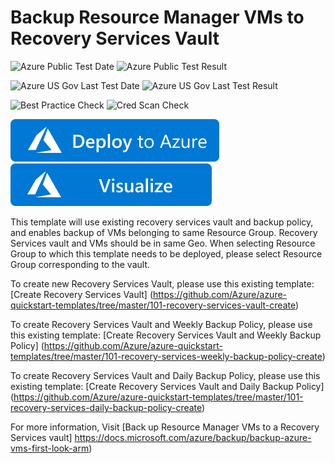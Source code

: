 # Backup Resource Manager VMs to Recovery Services Vault

![Azure Public Test Date](https://azurequickstartsservice.blob.core.windows.net/badges/101-recovery-services-backup-vms/PublicLastTestDate.svg)
![Azure Public Test Result](https://azurequickstartsservice.blob.core.windows.net/badges/101-recovery-services-backup-vms/PublicDeployment.svg)

![Azure US Gov Last Test Date](https://azurequickstartsservice.blob.core.windows.net/badges/101-recovery-services-backup-vms/FairfaxLastTestDate.svg)
![Azure US Gov Last Test Result](https://azurequickstartsservice.blob.core.windows.net/badges/101-recovery-services-backup-vms/FairfaxDeployment.svg)

![Best Practice Check](https://azurequickstartsservice.blob.core.windows.net/badges/101-recovery-services-backup-vms/BestPracticeResult.svg)
![Cred Scan Check](https://azurequickstartsservice.blob.core.windows.net/badges/101-recovery-services-backup-vms/CredScanResult.svg)

[![Deploy To Azure](https://raw.githubusercontent.com/Azure/azure-quickstart-templates/master/1-CONTRIBUTION-GUIDE/images/deploytoazure.svg?sanitize=true)]("https://portal.azure.com/#create/Microsoft.Template/uri/https%3A%2F%2Fraw.githubusercontent.com%2FAzure%2Fazure-quickstart-templates%2Fmaster%2F101-recovery-services-backup-vms%2Fazuredeploy.json")  [![Visualize](https://raw.githubusercontent.com/Azure/azure-quickstart-templates/master/1-CONTRIBUTION-GUIDE/images/visualizebutton.svg?sanitize=true)]("http://armviz.io/#/?load=https%3A%2F%2Fraw.githubusercontent.com%2FAzure%2Fazure-quickstart-templates%2Fmaster%2F101-recovery-services-backup-vms%2Fazuredeploy.json")

This template will use existing recovery services vault and backup policy, and enables backup of VMs belonging to same Resource Group. Recovery Services vault and VMs should be in same Geo. When selecting Resource Group to which this template needs to be deployed, please select Resource Group corresponding to the vault. 

To create new Recovery Services Vault, please use this existing template: [Create Recovery Services Vault] (https://github.com/Azure/azure-quickstart-templates/tree/master/101-recovery-services-vault-create)

To create Recovery Services Vault and Weekly Backup Policy, please use this existing template: [Create Recovery Services Vault and Weekly Backup Policy] (https://github.com/Azure/azure-quickstart-templates/tree/master/101-recovery-services-weekly-backup-policy-create)

To create Recovery Services Vault and Daily Backup Policy, please use this existing template: [Create Recovery Services Vault and Daily Backup Policy] (https://github.com/Azure/azure-quickstart-templates/tree/master/101-recovery-services-daily-backup-policy-create)

For more information, Visit [Back up Resource Manager VMs to a Recovery Services vault] https://docs.microsoft.com/azure/backup/backup-azure-vms-first-look-arm)


